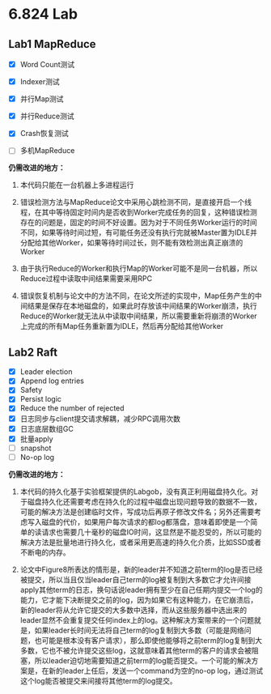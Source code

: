 # 6.824 Lab

## Lab1 MapReduce

- [x] Word Count测试
- [x] Indexer测试
- [x] 并行Map测试
- [x] 并行Reduce测试
- [x] Crash恢复测试
- [ ] 多机MapReduce



**仍需改进的地方：**

1. 本代码只能在一台机器上多进程运行

2. 错误检测方法与MapReduce论文中采用心跳检测不同，是直接开启一个线程，在其中等待固定时间内是否收到Worker完成任务的回复，这种错误检测存在的问题是，固定的时间不好设置。因为对于不同任务Worker运行的时间不同，如果等待时间过短，有可能任务还没有执行完就被Master置为IDLE并分配给其他Worker，如果等待时间过长，则不能有效检测出真正崩溃的Worker

3. 由于执行Reduce的Worker和执行Map的Worker可能不是同一台机器，所以Reduce过程中读取中间结果需要采用RPC

4. 错误恢复机制与论文中的方法不同，在论文所述的实现中，Map任务产生的中间结果是保存在本地磁盘的，如果此时存放该中间结果的Worker崩溃，执行Reduce的Worker就无法从中读取中间结果，所以需要重新将崩溃的Worker上完成的所有Map任务重新置为IDLE，然后再分配给其他Worker

## Lab2 Raft

- [x] Leader election
- [x] Append log entries
- [x] Safety
- [x] Persist logic
- [x] Reduce the number of rejected
- [x] 日志同步与client提交请求解耦，减少RPC调用次数
- [x] 日志底层数组GC
- [x] 批量apply
- [ ] snapshot
- [ ] No-op log

**仍需改进的地方：**

1. 本代码的持久化基于实验框架提供的Labgob，没有真正利用磁盘持久化。对于磁盘持久化还需要考虑在持久化的过程中磁盘出现问题导致的数据不一致，可能的解决方法是创建临时文件，写成功后再原子修改文件名；另外还需要考虑写入磁盘的代价，如果用户每次请求的都log都落盘，意味着即使是一个简单的读请求也需要几十毫秒的磁盘IO时间，这显然是不能忍受的，所以可能的解决方法是批量地进行持久化，或者采用更高速的持久化介质，比如SSD或者不断电的内存。

2. 论文中Figure8所表达的情形是，新的leader并不知道之前term的log是否已经被提交，所以当且仅当leader自己term的log被复制到大多数它才允许间接apply其他term的日志，换句话说leader拥有至少在自己任期内提交一个log的能力，它才能下决断提交之前的log，因为如果它有这种能力，在它崩溃后，新的leader将从允许它提交的大多数中选择，而从这些服务器中选出来的leader显然不会重复提交任何index上的log。这种解决方案带来的一个问题就是，如果leader长时间无法将自己term的log复制到大多数（可能是网络问题，也可能是根本没有客户请求），那么即使他能够将之前term的log复制到大多数，它也不被允许提交这些log，这就意味着其他term的客户的请求会被阻塞，所以leader迫切地需要知道之前term的log能否提交。一个可能的解决方案是，在新的leader上任后，发送一个command为空的no-op log，通过测试这个log能否被提交来间接将其他term的log提交。